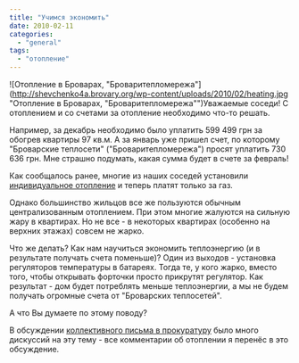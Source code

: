 ```yaml
---
title: "Учимся экономить"
date: 2010-02-11
categories: 
  - "general"
tags: 
  - "отопление"
---
```


![Отопление в Броварах, "Броваритепломережа"](http://shevchenko4a.brovary.org/wp-content/uploads/2010/02/heating.jpg "Отопление в Броварах, "Броваритепломережа"")Уважаемые соседи! С отоплением и со счетами за отопление необходимо что-то решать.

Например, за декабрь необходимо было уплатить 599 499 грн за обогрев квартиры 97 кв.м. А за январь уже пришел счет, по которому "Броварские теплосети" ("Броваритепломережа") просят уплатить 730 636 грн. Мне страшно подумать, какая сумма будет в счете за февраль!

Как сообщалось ранее, многие из наших соседей установили [индивидуальное отопление](http://shevchenko4a.brovary.org/personal-heating/) и теперь платят только за газ.

Однако большинство жильцов все же пользуются обычным централизованным отоплением. При этом многие жалуются на сильную жару в квартирах. Но не все - в некоторых квартирах (особенно на верхних этажах) совсем не жарко.

Что же делать? Как нам научиться экономить теплоэнергию (и в результате получать счета поменьше)? Один из выходов - установка регуляторов температуры в батареях. Тогда те, у кого жарко, вместо того, чтобы открывать форточки просто прикрутят регулятор. Как результат - дом будет потреблять меньше теплоэнергии, а мы не будем получать огромные счета от "Броварских теплосетей".

А что Вы думаете по этому поводу?<!--more Присоединиться к дискуссии » -->

В обсуждении [коллективного письма в прокуратуру](http://shevchenko4a.brovary.org/kollektivnoe-pismo-v-prokuraturu/) было много дискуссий на эту тему - все комментарии об отоплении я перенёс в это обсуждение.
